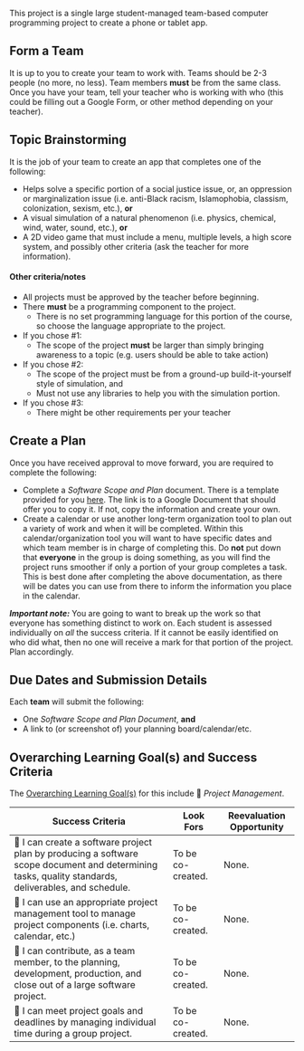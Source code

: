 This project is a single large student-managed team-based computer programming project to create a phone or tablet app.  

## Form a Team

It is up to you to create your team to work with. Teams should be 2-3 people (no more, no less). Team members **must** be from the same class. Once you have your team, tell your teacher who is working with who (this could be filling out a Google Form, or other method depending on your teacher).

## Topic Brainstorming

It is the job of your team to create an app that completes one of the following:

* Helps solve a specific portion of a social justice issue, or, an oppression or marginalization issue (i.e. anti-Black racism, Islamophobia, classism, colonization, sexism, etc.), **or**
* A visual simulation of a natural phenomenon (i.e. physics, chemical, wind, water, sound, etc.), **or**
* A 2D video game that must include a menu, multiple levels, a high score system, and possibly other criteria (ask the teacher for more information).

#### Other criteria/notes
* All projects must be approved by the teacher before beginning. 
* There **must** be a programming component to the project.
  * There is no set programming language for this portion of the course, so choose the language appropriate to the project.
* If you chose #1: 
  * The scope of the project **must** be larger than simply bringing awareness to a topic (e.g. users should be able to take action)
* If you chose #2:
  * The scope of the project must be from a ground-up build-it-yourself style of simulation, and
  * Must not use any libraries to help you with the simulation portion.
* If you chose #3:
  * There might be other requirements per your teacher

<!-- 
~~for the art portion you will be working with students from another class who will create these assets for you. The limitations of the game will revolve around the limitations the art team has placed upon us which includes:~~
  * ~~A maximum of two (2) characters will be developed for your game, and~~
  * ~~The viewpoint of the characters will be from the front (not isometric, top-down, etc.), and~~
  * ~~The visualization style will be pixelated, and~~
  * ~~If you require an environmental background, you can either have the environment (a) scrolling in a single direction, or (b) a large static image (you can always programmatically choose to show only certain portions of the image), and~~
  * ~~Other smaller assets may be possibly negotiated depending on the time available to the art team.~~
  * Spring 2023: The art team is unavailable for this project this semester. 
-->

## Create a Plan

Once you have received approval to move forward, you are required to complete the following:

* Complete a _Software Scope and Plan_ document.  There is a template provided for you [here](https://docs.google.com/document/d/1wq86D2gFIRjUwkxP27lqzhPloi0xTtl9vShnPwGxJVI/copy). The link is to a Google Document that should offer you to copy it.  If not, copy the information and create your own.
* Create a calendar or use another long-term organization tool to plan out a variety of work and when it will be completed. Within this calendar/organization tool you will want to have specific dates and which team member is in charge of completing this. Do **not** put down that **everyone** in the group is doing something, as you will find the project runs smoother if only a portion of your group completes a task. This is best done after completing the above documentation, as there will be dates you can use from there to inform the information you place in the calendar.

_**Important note:**_ You are going to want to break up the work so that everyone has something distinct to work on. Each student is assessed individually on _all_ the success criteria. If it cannot be easily identified on who did what, then no one will receive a mark for that portion of the project. Plan accordingly.

## Due Dates and Submission Details

Each **team** will submit the following:
* One _Software Scope and Plan Document_, **and**
* A link to (or screenshot of) your planning board/calendar/etc.

## Overarching Learning Goal(s) and Success Criteria
The [Overarching Learning Goal(s)](./images/ICS4U.jpg) for this include &#x1F4D8; _Project Management_.

| Success Criteria | Look Fors | Reevaluation Opportunity |
| ---------------- | --------- | ------------------------ |
| &#x1F4D8; I can create a software project plan by producing a software scope document and determining tasks, quality standards, deliverables, and schedule. | To be co-created. | None. |
| &#x1F4D8; I can use an appropriate project management tool to manage project components (i.e. charts, calendar, etc.) | To be co-created. | None. |
| &#x1F4D8; I can contribute, as a team member, to the planning, development, production, and close out of a large software project. | To be co-created. | None. |
| &#x1F4D8; I can meet project goals and deadlines by managing individual time during a group project. | To be co-created. | None. |
